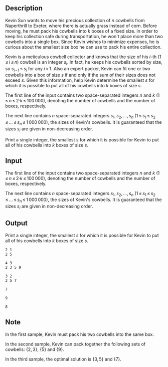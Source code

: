## Description

<div><p>Kevin Sun wants to move his precious collection of <span class="tex-span"><i>n</i></span> cowbells from Naperthrill to Exeter, where there is actually grass instead of corn. Before moving, he must pack his cowbells into <span class="tex-span"><i>k</i></span> boxes of a fixed size. In order to keep his collection safe during transportation, he won't place more than <span class="tex-font-style-bf">two</span> cowbells into a single box. Since Kevin wishes to minimize expenses, he is curious about the smallest size box he can use to pack his entire collection. </p><p>Kevin is a meticulous cowbell collector and knows that the size of his <span class="tex-span"><i>i</i></span>-th (<span class="tex-span">1 ≤ <i>i</i> ≤ <i>n</i></span>) cowbell is an integer <span class="tex-span"><i>s</i><sub class="lower-index"><i>i</i></sub></span>. In fact, he keeps his cowbells sorted by size, so <span class="tex-span"><i>s</i><sub class="lower-index"><i>i</i> - 1</sub> ≤ <i>s</i><sub class="lower-index"><i>i</i></sub></span> for any <span class="tex-span"><i>i</i> &gt; 1</span>. Also an expert packer, Kevin can fit one or two cowbells into a box of size <span class="tex-span"><i>s</i></span> if and only if the sum of their sizes does not exceed <span class="tex-span"><i>s</i></span>. Given this information, help Kevin determine the smallest <span class="tex-span"><i>s</i></span> for which it is possible to put all of his cowbells into <span class="tex-span"><i>k</i></span> boxes of size <span class="tex-span"><i>s</i></span>.</p></div><div class="input-specification"><p>The first line of the input contains two space-separated integers <span class="tex-span"><i>n</i></span> and <span class="tex-span"><i>k</i></span> (<span class="tex-span">1 ≤ <i>n</i> ≤ 2·<i>k</i> ≤ 100 000</span>), denoting the number of cowbells and the number of boxes, respectively.</p><p>The next line contains <span class="tex-span"><i>n</i></span> space-separated integers <span class="tex-span"><i>s</i><sub class="lower-index">1</sub>, <i>s</i><sub class="lower-index">2</sub>, ..., <i>s</i><sub class="lower-index"><i>n</i></sub></span> (<span class="tex-span">1 ≤ <i>s</i><sub class="lower-index">1</sub> ≤ <i>s</i><sub class="lower-index">2</sub> ≤ ... ≤ <i>s</i><sub class="lower-index"><i>n</i></sub> ≤ 1 000 000</span>), the sizes of Kevin's cowbells. It is guaranteed that the sizes <span class="tex-span"><i>s</i><sub class="lower-index"><i>i</i></sub></span> are given in non-decreasing order.</p></div><div class="output-specification"><p>Print a single integer, the smallest <span class="tex-span"><i>s</i></span> for which it is possible for Kevin to put all of his cowbells into <span class="tex-span"><i>k</i></span> boxes of size <span class="tex-span"><i>s</i></span>.</p></div>

## Input

<p>The first line of the input contains two space-separated integers <span class="tex-span"><i>n</i></span> and <span class="tex-span"><i>k</i></span> (<span class="tex-span">1 ≤ <i>n</i> ≤ 2·<i>k</i> ≤ 100 000</span>), denoting the number of cowbells and the number of boxes, respectively.</p><p>The next line contains <span class="tex-span"><i>n</i></span> space-separated integers <span class="tex-span"><i>s</i><sub class="lower-index">1</sub>, <i>s</i><sub class="lower-index">2</sub>, ..., <i>s</i><sub class="lower-index"><i>n</i></sub></span> (<span class="tex-span">1 ≤ <i>s</i><sub class="lower-index">1</sub> ≤ <i>s</i><sub class="lower-index">2</sub> ≤ ... ≤ <i>s</i><sub class="lower-index"><i>n</i></sub> ≤ 1 000 000</span>), the sizes of Kevin's cowbells. It is guaranteed that the sizes <span class="tex-span"><i>s</i><sub class="lower-index"><i>i</i></sub></span> are given in non-decreasing order.</p>

## Output

<p>Print a single integer, the smallest <span class="tex-span"><i>s</i></span> for which it is possible for Kevin to put all of his cowbells into <span class="tex-span"><i>k</i></span> boxes of size <span class="tex-span"><i>s</i></span>.</p>





```input1
2 1
2 5

```




```input2
4 3
2 3 5 9

```




```input3
3 2
3 5 7

```




```output1
7

```




```output2
9

```




```output3
8

```



## Note

<p>In the first sample, Kevin must pack his two cowbells into the same box. </p><p>In the second sample, Kevin can pack together the following sets of cowbells: <span class="tex-span">{2, 3}</span>, <span class="tex-span">{5}</span> and <span class="tex-span">{9}</span>.</p><p>In the third sample, the optimal solution is <span class="tex-span">{3, 5}</span> and <span class="tex-span">{7}</span>.</p>
